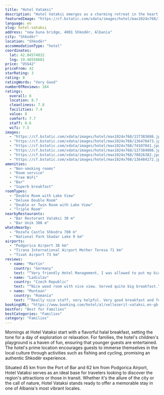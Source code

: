 ```yaml
---
title: "Hotel Vataksi"
description: "Hotel Vataksi emerges as a charming retreat in the heart of Shkodër, boasting an array of amenities that cater to both leisure and adventure seekers."
featuredImage: "https://cf.bstatic.com/xdata/images/hotel/max1024x768/137383686.jpg?k=8709560cea5bd617bf0b511cbffae89c03e2bf225468f82bd39393ea017d0e59&o=&hp=1"
language: en
slug: hotel-vataksi
address: "new buna bridge, 4001 Shkodër, Albania"
city: "Shkodër"
location: "Shkodër"
accommodationType: "hotel"
coordinates:
  lat: 42.04574032
  lng: 19.48558601
price: "US$42"
priceFrom: 42
starRating: 3
rating: 8
ratingWords: "Very Good"
numberOfReviews: 164
ratings:
  overall: 8
  location: 8.7
  cleanliness: 7.8
  facilities: 7.4
  value: 8
  comfort: 7.7
  staff: 8.6
  wifi: 7.5
images:
  - "https://cf.bstatic.com/xdata/images/hotel/max1024x768/137383686.jpg?k=8709560cea5bd617bf0b511cbffae89c03e2bf225468f82bd39393ea017d0e59&o=&hp=1"
  - "https://cf.bstatic.com/xdata/images/hotel/max1024x768/136478473.jpg?k=dceac61e38eaa763a66823b4f29a92eb18aee9453a8d9325dd01770657d8e5b6&o=&hp=1"
  - "https://cf.bstatic.com/xdata/images/hotel/max1024x768/74107841.jpg?k=53e591e9ed6f4d53cf87a4490efd114cdf0fcae35ce12a72e05441cb6236d517&o=&hp=1"
  - "https://cf.bstatic.com/xdata/images/hotel/max1024x768/137384086.jpg?k=3b0baef53c8562e05b93297e61373e07392e9295d4a76fc1a1ae2a4691117483&o=&hp=1"
  - "https://cf.bstatic.com/xdata/images/hotel/max1024x768/78826382.jpg?k=057fffd3dece83c547eaa7698662b0b099b0c50ff3315fdf9ba3632b2346ead6&o=&hp=1"
  - "https://cf.bstatic.com/xdata/images/hotel/max1024x768/136484272.jpg?k=262405a98e205c0941071ecd27bfa64a522ee9e0dff7f8670d8eddb5c39f0069&o=&hp=1"
amenities:
  - "Non-smoking rooms"
  - "Room service"
  - "Free WiFi"
  - "Bar"
  - "Superb breakfast"
roomTypes:
  - "Double Room with Lake View"
  - "Deluxe Double Room"
  - "Double or Twin Room with Lake View"
  - "Triple Room"
nearbyRestaurants:
  - "Bar Restorant Vataksi 30 m"
  - "Bar Unik 300 m"
whatsNearby:
  - "Rozafa Castle Shkodra 700 m"
  - "National Park Skadar Lake 9 km"
airports:
  - "Podgorica Airport 38 km"
  - "Tirana International Airport Mother Teresa 71 km"
  - "Tivat Airport 73 km"
reviews:
  - name: "Martin"
    country: "Germany"
    text: "“Very friendly Hotel Management, I was allowed to put my bicycle in the Hotel at night, thanks a lot again!”"
  - name: "Ladislav"
    country: "Czech Republic"
    text: "“Nice wood room with nice view. Served quite big breakfast.”"
  - name: "Muntean"
    country: "Romania"
    text: "“Really nice staff, very helpful. Very good breakfast and food in general. The room was big and the air conditioning was really good. Beautiful view from the room and from the terrace. Big private parking. We loved it!”"
bookingURL: "https://www.booking.com/hotel/al/vellezerit-vataksi.en-gb.html?aid=8035640"
bestFor: "Best for Families"
bestCategories: "Families"
category: "Families"
---
```


Mornings at Hotel Vataksi start with a flavorful halal breakfast, setting the tone for a day of exploration or relaxation. For families, the hotel's children's playground is a haven of fun, ensuring that younger guests are entertained. The hotel's prime location encourages guests to immerse themselves in the local culture through activities such as fishing and cycling, promising an authentic Shkodër experience.

Situated 45 km from the Port of Bar and 62 km from Podgorica Airport, Hotel Vataksi serves as an ideal base for travelers looking to discover the region's attractions or those in transit. Whether it's the allure of the city or the call of nature, Hotel Vataksi stands ready to offer a memorable stay in one of Albania's most vibrant locales.